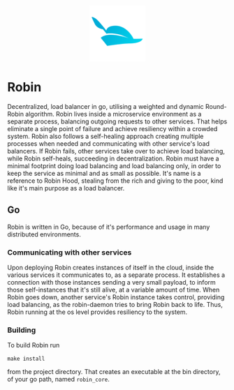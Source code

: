 <p align="center">
  <img src="/docs/go_robin_logo.svg" width="128" alt="Robin Logo"/>
</p>

# Robin
Decentralized, load balancer in go, utilising a weighted and dynamic Round-Robin algorithm. Robin lives inside a microservice environment as a separate process, balancing outgoing requests to other services. That helps eliminate a single point of failure and achieve resiliency within a crowded system. Robin also follows a self-healing approach creating multiple processes when needed and communicating with other service's load balancers. If Robin fails, other services take over to achieve load balancing, while Robin self-heals, succeeding in decentralization. Robin must have a minimal footprint doing load balancing and load balancing only, in order to keep the service as minimal and as small as possible. It's name is a reference to Robin Hood, stealing from the rich and giving to the poor, kind like it's main purpose as a load balancer.

## Go
Robin is written in Go, because of it's performance and usage in many distributed environments.

### Communicating with other services
Upon deploying Robin creates instances of itself in the cloud, inside the various services it communicates to, as a separate process. It establishes a connection with those instances sending a very small payload, to inform those self-instances that it's still alive, at a variable amount of time. When Robin goes down, another service's Robin instance takes control, providing load balancing, as the robin-daemon tries to bring Robin back to life. Thus, Robin running at the os level provides resiliency to the system.

### Building
To build Robin run
```
make install
```
from the project directory. That creates an executable at the bin directory, of your go path, named `robin_core`.
